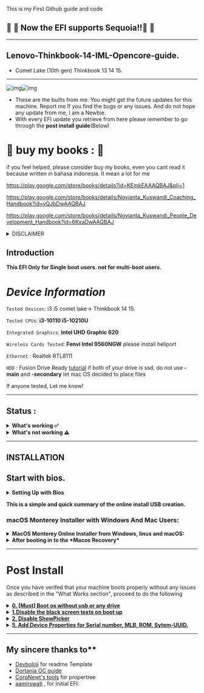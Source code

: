 This is my First Github guide and code

## :star_struck: :star_struck: Now the EFI supports Sequoia!!:star_struck: :star_struck:
<hr>

## Lenovo-Thinkbook-14-IML-Opencore-guide.
- Comet Lake (10th gen) Thinkbook 13 14 15.

<hr>

![img](https://img.shields.io/badge/macOS%20Support-Sequoia--latest-blue)![img](https://img.shields.io/badge/OpenCore%20Version-1.0.2-red)

- These are the builts from me.  You might get the future updates for this machine.
 Report me If you find the bugs or any issues. And do not hope any update from me, I am a Newbie.
- With every EFI update you retrieve from here please remember to go through the **post install guide**(Below)

# :diamond_shape_with_a_dot_inside: buy my books :  :diamond_shape_with_a_dot_inside:

if you feel helped, please consider buy my books, even you cant read it because written in bahasa indonesia. It mean a lot for me

https://play.google.com/store/books/details?id=KEmkEAAAQBAJ&pli=1

https://play.google.com/store/books/details/Novianta_Kuswandi_Coaching_Handbook?id=yQJbDwAAQBAJ

https://play.google.com/store/books/details/Novianta_Kuswandi_People_Development_Handbook?id=6KxaDwAAQBAJ

 <details><summary>DISCLAIMER</summary>
 
**Disclaimer**
- The Laptop model and Processor generation is the most important thing on Hackintosh. if you have same model but different processor model. please skip. I am not responsible for bricked devices, dead devices, or you getting fired because your system failed. Please do some research if you have any concerns about hackintoshing before you proceed.

 </details>
 
## Introduction

**This EFI Only for Single boot users. not for multi-boot users.**

# _Device Information_                    

 `Tested Devices`: i3 i5 comet lake-> Thinkbook 14 15.
 
 `Tested CPUs`: **i3-10110 i5-10210U**
 
 `Integrated Graphics`:   **Intel UHD Graphic 620**
 
 `Wireless Cards Tested`: **Fenvi Intel 9560NGW** please install heliport

 `Ethernet` : Realtek RTL8111

  `HDD` : Fusion Drive Ready [tutorial](https://www.econtechnologies.com/chronosync/tn-cs-apfs-fusion-drive.html) if both of your drive is ssd, do not use **-main** and **-secondary** let mac OS decided to place files 

 If anyone tested, Let me know!
<hr>

## Status : 
<details>
 <summary><strong> What's working ✅ </strong></summary>
 </br>
 
- :heavy_check_mark: Wifi
- :heavy_check_mark: iMessage, FaceTime, App Store, iTunes Store `Please generate your own SMBIOS`read my post install which is below the installation.
- :heavy_check_mark: OnBoard Audio(Input/ Output)
- :heavy_check_mark: USB ports
- :heavy_check_mark: Wired headphones
- :heavy_check_mark: Trackpad 
- :heavy_check_mark: brightness keys default key
- :heavy_check_mark: Wake / Shutdown
- :heavy_check_mark: Short sleep, Long sleep
- :heavy_check_mark: Wifi (change the wireless card, 5Ghz bug fixed)
- :heavy_check_mark: HDMI out

</details>
<details>
 <summary><strong>What's not working ⚠️</strong></summary>
 </br>
 
  - :heavy_check_mark: Bluetooth
  - :heavy_check_mark: Airdrop
</details>

 <hr>
 

## INSTALLATION

## Start with bios.

<details>
 <summary><strong> Setting Up with Bios</strong></summary>
 
  Note:Some of these options may not be present in your Bios. If you didn't find some bios, leave it and don't worry about it.
  
<details>
<summary><strong>Disable:</strong></summary>
 
- `SGX` 
- Secure Boot
- all type wake up on xxx
- `VT-d` 
 </details>
 
 
<details>
 <summary><strong>Enable:</strong></summary>
- `Intel Virtualization Technology`.
</details>

After setting these settings in bios, save it and exit.
</details>

**This is a simple and quick summary of the online install USB creation.**

### macOS Monterey Installer with Windows And Mac Users:
<details>
 <summary><strong>MacOS Monterey Online Installer from Windows, linux and macOS:</strong></summary>
 
  -  **`For Windows users`**
 
     	 1. Download [rufus](https://rufus.ie/en/) to format the sdcard to fat32.
     	 2. Select the desired flash drive or Sdcard you would like to put the installer on under the device option
     	 3. Open rufus and Select `non-bootable` as the `boot selection` (REQUIRED)
     	 4. Select `FAT-32` or `Large FAT-32` as the partition scheme. Hit start(by doing this the sdcard formats so you will lose the all the data in sdcard).
     	 5. If in windows,Open up the usb partition in file explorer and delete all the files created by rufus manually.

  -  **`For mac users`**

         1. Launch `Disk Utility`
         2. `Select View` > `Show all devices` at the top left
         3. Select your flash drive (root usb device)and format it as `MS-DOS (FAT)` or `FAT-32`.
         4. change `guid patition table`-> `Master Boot Record Partiton`.
         5. hit start(by doing this the sdcard formats so you will lose the all the data in sdcard).
       
  -  **`For Linux users`**
  
  		    1. Install `gparted` and format the usb to `Fat32` and `MBR` OR `MASTER BOOT RECORD PARTITION.
  	    	2. DONE.
  		
7. Now, Install Python from Microsoft store or Download manually for MAC,linux and Windows users here -> [python](https://www.python.org/downloads/) (Make sure you select add python x.x to path to environmet variables for windows users.)
8. Download and extract the [OpenCore Package](https://github.com/acidanthera/OpenCorePkg/releases).
9. Select the "macrecovery" folder in the "opencorepkg" folder at `/Utilities/macrecovery/`.
10. Copy the path of the "macrecovery" folder in file manager or finder.
11. Fire up command prompt or Terminal and type `cd` and hit spacebar and paste the path of the macrecovery folder.
12.If you cannot run this command, add `python` or `python3` to the beginning of this code -Run the command: `macrecovery.py -b Mac-E43C1C25D4880AD6 -m 00000000000000000 download`
13. This will download some files in the macrecovery folder but we only need "BaseSystem.dmg" and "BaseSystem.chunklist" for Downloading the Macos installer.
14. Create a folder in USB or pendrive or flash drive named `com.apple.recovery.boot`.
15. Paste both of those files in the `com.apple.recovery.boot` folder in your flash drive partiton or sdcard or pendrive.
16. Download the latest EFI created here.
17. Copy the folder named `EFI` and paste it in your USB partiton.

**Note: If you need to edit Config.plist, Use OpenCore configurator , use PlistEdit pro, PropperTree, or Xcode.**

`Note: Make sure to apply the correct bios settings before continuing (provided above)`

 18. Shutdown your laptop
 19. hit `reset`button go to bios settings.
 20. Shutdown your laptop
 21. hit `reset`button go to boot option. choose your flashdisk.
 22. Now in the OpenCore menu select the name of your USB partiton.
 23. go to disk utility, delete Partition in harddisk, and create APFS one. how to do that, see instruction below! 
 24. you can connect internet via RJ45/Ethernet/LAN or via Tether android. you can take internet access from wifi then passthrough USB port 
 25. Great! Now install and set up macOS Monterey
 26. the system reboots for once or twice so, when rebooting choose the usb everytime until you see your Macos Partition name in boot menu.
 27. After booting into OS, You need to download opencore configurator and mount the system drive, Then paste the efi to the mounted efi from the USB or drive. then reboot and remove usb.
 </details>

<details >
 
<summary><strong>After booting in to the *Macos Recovery*</strong></summary>
 

        - 1. open `Disk Utiliy` -> Select `View` which is at the top left -> choose `Show all devices` -> Select your root of your `SSD drive storage` which you want to install MacOS(root SSD drive device) -> Click `Erase` -> `Name` your drive as you like, Prefered to name as `Macintosh` OR `Macintosh HD` -> change `Format` to `APFS` -> `Scheme` to `Guid Patition Map` -> Click `Erase` .
        - 2. Click `done` and close `disk utility` window. 
        - 3. Select `Install MacOS <macos_version_here>` & click `continue` -> select your `SSD drive name` which you renamed before on Disk Utility and click `continue` .
        - 4. The installer takes 1-3 hours to install for online & offline process.


</details>

<hr>

# Post Install
Once you have verifed that your machine boots properly without any issues as described in the "What Works section", proceed to do the following

<details><summary><strong><ins>0. [Must] Boot os without usb or any drive</ins></strong></summary>
 
After booting into OS, you cannot boot without usb, because EFI is in USB. So, You need to downlaod opencore configurator [link](https://mackie100projects.altervista.org/opencore-configurator/) -> open `opencore-configurator` give permissions  in `system prefereneces` -> `security` -> `open anyway`. open `opencore-configurator` again -> mount the `EFI` and paste the `EFI<folder>` to the `EFI partition`.
 - Remove the USB and reboot. `RESET-NVRAM` once in opencore boot-menu and reboot

 
</details>

<details><summary><strong><ins>1.Disable the black screen texts on boot up</ins></strong></summary>

( Disabling the Verbose mode)A new hackintosh User uses this. To disable it, In Config.plist, navigate to 'NVRAM' ->  go to Add `7C436110-AB2A-4BBB-A880-FE41995C9F82` -> `boot-args` -> remove the `-v` argument. Save it and reboot. 
 </details>

<details><summary><strong><ins> 2. Disable ShowPicker</ins></strong></summary>
 
In the Config.plist, You can disable the boot picker screen so that you boot straight to th Apple logo by setting under `Misc` -> `Boot` -> `ShowPicker` False (NO)
Note: you can still see the boot picker with ShowPicker set to no/false by spamming Esc before the apple logo is displayed during boot.
</details>

<details><summary><strong><ins> 5. Add Device Properties for Serial number, MLB, ROM, Sytem-UUID.</ins></strong></summary>
 
Use `MacBookPro16,3` SMBios. Recommended : opencore configurator, Go to the  `PlatformInfo >SMBios`Tick the "Add to the section to config file" in `SMBIOS` and `DATAHUB -GENERIC- PLATFORMNVRAM` and continue your Adding your SMBIOS.
Follow this [Opencore guide](https://dortania.github.io/OpenCore-Post-Install/universal/iservices.html#generate-a-new-serial) to set up serial number and the accompanying info to get iServices.
 </details>
 
 
<hr>

## My sincere thanks to**

- [Devboloji](https://github.com/devboloji) for readme Template
- [Dortania OC guide](https://dortania.github.io/OpenCore-Install-Guide/)
- [CorpNewt's tools](https://github.com/corpnewt) for propertree
- [aamirswati](https://github.com/aamirswati/LenovoThinkbook15-IML-Hackintosh) , for initial EFI.
